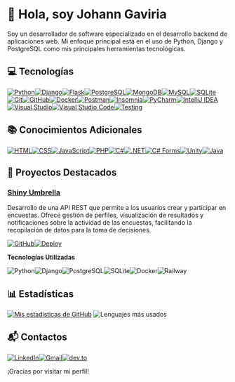 # 👋 Hola, soy Johann Gaviria

Soy un desarrollador de software especializado en el desarrollo backend de aplicaciones web. Mi enfoque principal está en el uso de Python, Django y PostgreSQL como mis principales herramientas tecnológicas.
      
## 💻 Tecnologías

[![Python](https://img.shields.io/badge/Python-3776AB?style=for-the-badge&logo=python&logoColor=white)](https://www.python.org/doc/)[![Django](https://img.shields.io/badge/Django-092E20?style=for-the-badge&logo=django&logoColor=white)](https://docs.djangoproject.com/en/5.0/)[![Flask](https://img.shields.io/badge/Flask-000000?style=for-the-badge&logo=flask&logoColor=white)](https://flask.palletsprojects.com/en/3.0.x/)[![PostgreSQL](https://img.shields.io/badge/PostgreSQL-4169E1?style=for-the-badge&logo=postgresql&logoColor=white)](https://www.postgresql.org/docs/)[![MongoDB](https://img.shields.io/badge/MongoDB-47A248?style=for-the-badge&logo=mongodb&logoColor=white)](https://docs.mongodb.com/)[![MySQL](https://img.shields.io/badge/MySQL-4479A1?style=for-the-badge&logo=mysql&logoColor=white)](https://dev.mysql.com/doc/)[![SQLite](https://img.shields.io/badge/SQLite-003B57?style=for-the-badge&logo=sqlite&logoColor=white)](https://www.sqlite.org/docs.html)[![Git](https://img.shields.io/badge/Git-F05032?style=for-the-badge&logo=git&logoColor=white)](https://git-scm.com/doc)[![GitHub](https://img.shields.io/badge/GitHub-181717?style=for-the-badge&logo=github&logoColor=white)](https://docs.github.com/)[![Docker](https://img.shields.io/badge/Docker-2496ED?style=for-the-badge&logo=docker&logoColor=white)](https://www.docker.com/)[![Postman](https://img.shields.io/badge/Postman-FF6C37?style=for-the-badge&logo=postman&logoColor=white)](https://www.postman.com/)[![Insomnia](https://img.shields.io/badge/Insomnia-5849BE?style=for-the-badge&logo=insomnia&logoColor=white)](https://insomnia.rest/)[![PyCharm](https://img.shields.io/badge/PyCharm-000000?style=for-the-badge&logo=pycharm&logoColor=white)](https://www.jetbrains.com/pycharm/)[![IntelliJ IDEA](https://img.shields.io/badge/IntelliJ_IDEA-000000?style=for-the-badge&logo=intellij-idea&logoColor=white)](https://www.jetbrains.com/idea/)[![Visual Studio](https://img.shields.io/badge/Visual_Studio-5C2D91?style=for-the-badge&logo=visual-studio&logoColor=white)](https://visualstudio.microsoft.com/)[![Visual Studio Code](https://img.shields.io/badge/Visual_Studio_Code-007ACC?style=for-the-badge&logo=visual-studio-code&logoColor=white)](https://code.visualstudio.com/)[![Testing](https://img.shields.io/badge/Testing-FF6347?style=for-the-badge&logo=pytest&logoColor=white)](https://pytest.org/)

## 📚 Conocimientos Adicionales

[![HTML](https://img.shields.io/badge/HTML5-E34F26?style=for-the-badge&logo=html5&logoColor=white)](https://developer.mozilla.org/es/docs/Web/HTML)[![CSS](https://img.shields.io/badge/CSS3-1572B6?style=for-the-badge&logo=css3&logoColor=white)](https://developer.mozilla.org/es/docs/Web/CSS)[![JavaScript](https://img.shields.io/badge/JavaScript-F7DF1E?style=for-the-badge&logo=javascript&logoColor=black)](https://developer.mozilla.org/es/docs/Web/JavaScript)[![PHP](https://img.shields.io/badge/PHP-777BB4?style=for-the-badge&logo=php&logoColor=white)](https://www.php.net/docs.php)[![C#](https://img.shields.io/badge/C%23-239120?style=for-the-badge&logo=c-sharp&logoColor=white)](https://learn.microsoft.com/en-us/dotnet/csharp/)[![.NET](https://img.shields.io/badge/.NET-512BD4?style=for-the-badge&logo=.net&logoColor=white)](https://dotnet.microsoft.com/)[![C# Forms](https://img.shields.io/badge/C%23%20Forms-239120?style=for-the-badge&logo=c-sharp&logoColor=white)](https://docs.microsoft.com/en-us/dotnet/desktop/winforms/?view=netdesktop-5.0)[![Unity](https://img.shields.io/badge/Unity-000000?style=for-the-badge&logo=unity&logoColor=white)](https://docs.unity.com/)[![Java](https://img.shields.io/badge/Java-red?style=for-the-badge&logo=java&logoColor=white)](https://docs.oracle.com/en/java/)

## 🚀 Proyectos Destacados

### [Shiny Umbrella](https://github.com/JohannGaviria/shiny-umbrella)

Desarrollo de una API REST que permite a los usuarios crear y participar en encuestas. Ofrece gestión de perfiles, visualización de resultados y notificaciones sobre la actividad de las encuestas, facilitando la recopilación de datos para la toma de decisiones.

[![GitHub](https://img.shields.io/badge/GitHub-181717?style=for-the-badge&logo=github&logoColor=white)](https://github.com/JohannGaviria/shiny-umbrella)[![Deploy](https://img.shields.io/badge/Deploy-0B0D0E?style=for-the-badge&logo=railway&logoColor=white)](https://shiny-umbrella-production.up.railway.app/)

**Tecnologías Utilizadas**

![Python](https://img.shields.io/badge/Python-3776AB?style=for-the-badge&logo=python&logoColor=white)![Django](https://img.shields.io/badge/Django-092E20?style=for-the-badge&logo=django&logoColor=white)![PostgreSQL](https://img.shields.io/badge/PostgreSQL-4169E1?style=for-the-badge&logo=postgresql&logoColor=white)![SQLite](https://img.shields.io/badge/SQLite-003B57?style=for-the-badge&logo=sqlite&logoColor=white)![Docker](https://img.shields.io/badge/Docker-2496ED?style=for-the-badge&logo=docker&logoColor=white)![Railway](https://img.shields.io/badge/Railway-0B0D0E?style=for-the-badge&logo=railway&logoColor=white)

## 📊 Estadísticas

[![Mis estadísticas de GitHub](https://github-readme-stats.vercel.app/api?username=JohannGaviria&show_icons=true&theme=dark)](https://github.com/JohannGaviria)
![Lenguajes más usados](https://github-readme-stats.vercel.app/api/top-langs/?username=JohannGaviria&layout=compact&theme=dark)

## 📬 Contactos

[![LinkedIn](https://img.shields.io/badge/LinkedIn-0077B5?style=for-the-badge&logo=linkedin&logoColor=white)](https://www.linkedin.com/in/johanngaviria)[![Gmail](https://img.shields.io/badge/Gmail:_johannmgr@gmail.com-D14836?style=for-the-badge&logo=gmail&logoColor=white)](https://mail.google.com/)[![dev.to](https://img.shields.io/badge/dev.to-0A0A0A?style=for-the-badge&logo=dev.to&logoColor=white)](https://dev.to/johanngaviria)

¡Gracias por visitar mi perfil!
